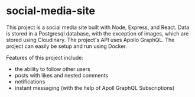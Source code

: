 # social-media-site

This project is a social media site built with Node, Express, and React. Data is stored in a Postgresql database, with the exception of images, which are stored using Cloudinary. The project's API uses Apollo GraphQL.
The project can easily be setup and run using Docker. 

Features of this project include:
- the ability to follow other users
- posts with likes and nested comments
- notifications
- instant messaging (with the help of Apoll GraphQL Subscriptions)